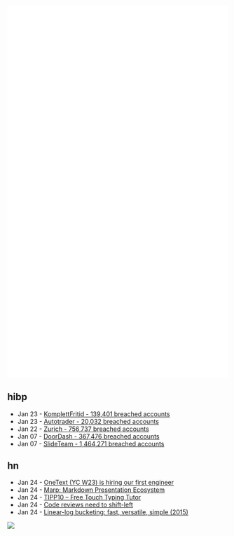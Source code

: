 ![Metrics](https://raw.githubusercontent.com/phixion/phixion/master/metrics.svg)

## hibp

<!--
for https://github.com/phixion/phixion/blob/main/.github/workflows/feeds.yml
-->
<!--START_SECTION:haveibeenpwnd-->
- Jan 23 - [KomplettFritid - 139,401 breached accounts](https://haveibeenpwned.com/PwnedWebsites#KomplettFritid)
- Jan 23 - [Autotrader - 20,032 breached accounts](https://haveibeenpwned.com/PwnedWebsites#Autotrader)
- Jan 22 - [Zurich - 756,737 breached accounts](https://haveibeenpwned.com/PwnedWebsites#Zurich)
- Jan 07 - [DoorDash - 367,476 breached accounts](https://haveibeenpwned.com/PwnedWebsites#DoorDash)
- Jan 07 - [SlideTeam - 1,464,271 breached accounts](https://haveibeenpwned.com/PwnedWebsites#SlideTeam)
<!--END_SECTION:haveibeenpwnd-->

## hn

<!--
for https://github.com/phixion/phixion/blob/main/.github/workflows/feeds.yml
-->
<!--START_SECTION:hn-->
- Jan 24 - [OneText (YC W23) is hiring our first engineer](https://www.ycombinator.com/companies/onetext/jobs/VdQkXRa-first-engineer-for-onetext-new-y-combinator-fintech-startup-with-former-paypal-leads)
- Jan 24 - [Marp: Markdown Presentation Ecosystem](https://marp.app/)
- Jan 24 - [TIPP10 – Free Touch Typing Tutor](https://www.tipp10.com/en/index/)
- Jan 24 - [Code reviews need to shift-left](https://sourcery-ai.medium.com/code-reviews-need-to-shift-left-ef76fb161a1b)
- Jan 24 - [Linear-log bucketing: fast, versatile, simple (2015)](https://pvk.ca/Blog/2015/06/27/linear-log-bucketing-fast-versatile-simple/)
<!--END_SECTION:hn-->

<!--
for https://yhype.me
-->
![](https://hit.yhype.me/github/profile?user_id=13013670)
